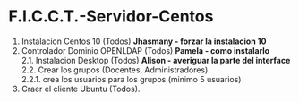 # F.I.C.C.T.-Servidor-Centos

1.  Instalacion Centos 10 (Todos) **Jhasmany - forzar la instalacion 10** <br>
2.  Controlador Dominio OPENLDAP (Todos) **Pamela - como instalarlo** <br>
2.1. Instalacion Desktop (Todos) **Alison - averiguar la parte del interface** <br>
2.2. Crear los grupos (Docentes, Administradores) <br>
    2.2.1. crea los usuarios para los grupos (minimo 5 usuarios) <br>
3. Craer el cliente Ubuntu (Todos). <br>

